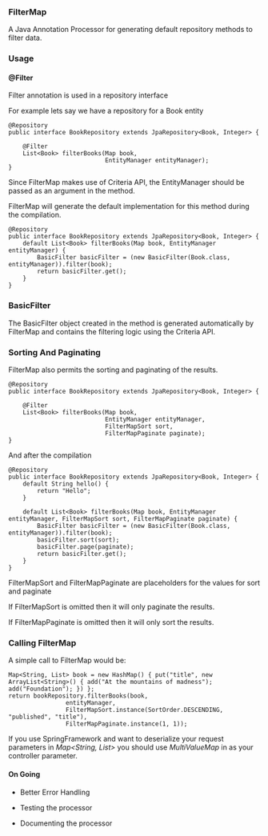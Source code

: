 ### FilterMap

A Java Annotation Processor for generating default repository methods to filter data.

### Usage

#### @Filter

Filter annotation is used in a repository interface

For example lets say we have a repository for a Book entity

```
@Repository
public interface BookRepository extends JpaRepository<Book, Integer> {

    @Filter
    List<Book> filterBooks(Map book,
                           EntityManager entityManager);
}
```

Since FilterMap makes use of Criteria API, the EntityManager should be passed as
an argument in the method.

FilterMap will generate the default implementation for this method during the compilation.

```
@Repository
public interface BookRepository extends JpaRepository<Book, Integer> {
    default List<Book> filterBooks(Map book, EntityManager entityManager) {
        BasicFilter basicFilter = (new BasicFilter(Book.class, entityManager)).filter(book);
        return basicFilter.get();
    }
}
```

### BasicFilter

The BasicFilter object created in the method is generated automatically by FilterMap
and contains the filtering logic using the Criteria API.

### Sorting And Paginating

FilterMap also permits the sorting and paginating of the results.

```
@Repository
public interface BookRepository extends JpaRepository<Book, Integer> {

    @Filter
    List<Book> filterBooks(Map book,
                           EntityManager entityManager,
                           FilterMapSort sort,
                           FilterMapPaginate paginate);
}
```

And after the compilation

```
@Repository
public interface BookRepository extends JpaRepository<Book, Integer> {
    default String hello() {
        return "Hello";
    }

    default List<Book> filterBooks(Map book, EntityManager entityManager, FilterMapSort sort, FilterMapPaginate paginate) {
        BasicFilter basicFilter = (new BasicFilter(Book.class, entityManager)).filter(book);
        basicFilter.sort(sort);
        basicFilter.page(paginate);
        return basicFilter.get();
    }
}
```

FilterMapSort and FilterMapPaginate are placeholders for the values for sort and paginate

If FilterMapSort is omitted then it will only paginate the results.

If FilterMapPaginate is omitted then it will only sort the results.

### Calling FilterMap

A simple call to FilterMap would be:

```
Map<String, List> book = new HashMap() { put("title", new ArrayList<String>() { add("At the mountains of madness"); add("Foundation"); }) };
return bookRepository.filterBooks(book,
                entityManager,
                FilterMapSort.instance(SortOrder.DESCENDING,  "published", "title"),
                FilterMapPaginate.instance(1, 1));
```

If you use SpringFramework and want to deserialize your request parameters in *Map<String, List>* you should
use *MultiValueMap* in as your controller parameter.


#### On Going

- Better Error Handling

- Testing the processor

- Documenting the processor